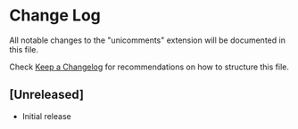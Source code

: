 # Change Log

All notable changes to the "unicomments" extension will be documented in this file.

Check [Keep a Changelog](http://keepachangelog.com/) for recommendations on how to structure this file.

## [Unreleased]

- Initial release